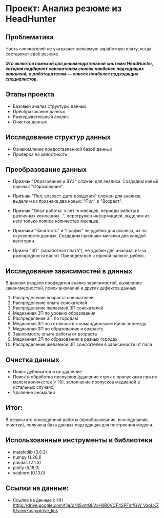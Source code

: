 # Проект: Анализ резюме из HeadHunter


## Проблематика 
Часть соискателей не указывает желаемую заработную плату, когда составляет своё резюме.

***Это является помехой для рекомендательной системы HeadHunter, которая подбирает соискателям список наиболее подходящих вакансий, а работодателям — список наиболее подходящих специалистов.***


## Этапы проекта

* Базовый анализ структуры данных
* Преобразование данных
* Разведывательный анализ
* Очистка данных


## Исследование структур данных

* Ознакомление предоставленной базой данных
* Проверка на целостность


## Преобразование данных

* Признак "Образование и ВУЗ" сложен для анализа. Создадим новый признак "Образование".

* Признак "Пол, возраст, дата рождения" сложен для анализа, выделим из признака два новых: "Пол" и "Возраст".

* Признак "Опыт работы: n лет m месяцев, периоды работы в различных компаниях…", перегружен информацией, выделим из него только полное количество месяцев.

* Признаки "Занятость" и "График" не удобны для анализа, из-за скученности данных.
Создадим признаки-мигалки для каждой категории.

* Призна "ЗП" (заработная плата"), не удобен для анализа, из-за разнородности валют.
Приведем все к единой валюте, рублю.


## Исследование зависимостей в данных

В данном разделе профодится анализ зависимостей, выявление закономерностей, поиск аномалий и других дефектов данных.

1. Распределение возраста соискателей
2. Распределение опыта соискателей
3. Распределение желаемой ЗП соискателей
4. Медианная ЗП по уровню образования
5. Распределение ЗП по городам
6. Медианная ЗП по готовности к командировкам и\или переезду
7. Медианная ЗП по образованию и возрасту
8. Зависимость опыта работы от возраста
9. Медианная ЗП по образованию в разных городах
10. Распределение желаемой ЗП соискателей в зависимости от пола


## Очистка данных

* Поиск дубликатов и их удаление
* Поиск и обработка пропусков (удаление строк с пропусками при их малом количестве(< 10), заполнение пропусков медианой в остальных случаях)
* Удаление аномалий


## Итог:

В результате проведенной работы (преобразования, исследования, очистки), получена база данных 
подходящая для построения модели.

## Использованные инструменты и библиотеки
* matplotlib (3.8.2)
* numpy (1.26.1)
* pandas (2.1.3)
* plotly (5.18.0)
* seaborn (0.13.0)

## Ссылки на данные:
* Ссылка на данные с HH https://drive.google.com/file/d/1ISvntGLVxH0R0VCF4SPFmfGW_VxoLKZ8/view?usp=drive_link





